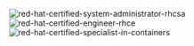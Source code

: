 ![red-hat-certified-system-administrator-rhcsa](https://github.com/Krushna-Prasad-Sahoo/my-certificates/assets/64131038/d913b460-03ca-4aff-963b-22c2979df09c)
![red-hat-certified-engineer-rhce](https://github.com/Krushna-Prasad-Sahoo/my-certificates/assets/64131038/864a0748-2b25-4a82-b660-8bac1391c5fb)
![red-hat-certified-specialist-in-containers](https://user-images.githubusercontent.com/64131038/224241697-e0f3d20b-3d98-42b8-a027-e82ac40ed9a1.png)
